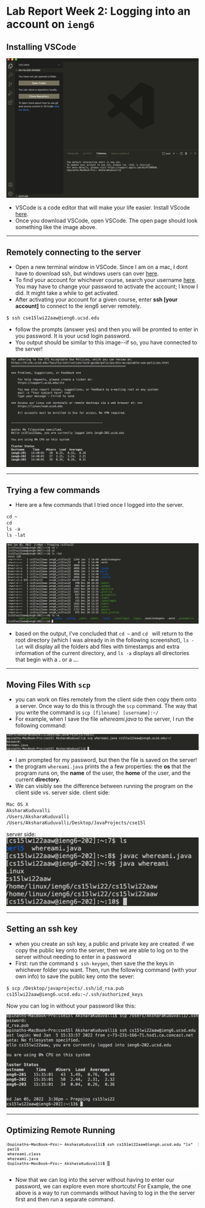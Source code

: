 # Lab Report Week 2: Logging into an account on `ieng6`

## Installing VSCode 

![Image](images/vscode_open.png)
* VSCode is a code editor that will make your life easier. Install VScode [here](https://code.visualstudio.com/). 
* Once you download VSCode, open VSCode. The open page should look something like the image above. 

---

## Remotely connecting to the server
* Open a new terminal window in VSCode. Since I am on a mac, I dont have to download ssh, but windows users can over [here](https://docs.microsoft.com/en-us/windows-server/administration/openssh/openssh_install_firstuse).
* To find your account for whichever course, search your username [here](https://sdacs.ucsd.edu/~icc/index.php). You may have to change your password to activate the account; I know I did. It might take a while to get activated. 
* After activating your account for a given course, enter **ssh [your account]** to connect to the ieng6 server remotely. 
```
$ ssh cse15lwi22aaw@ieng6.ucsd.edu
```
* follow the prompts (answer yes) and then you will be promted to enter in you password. It is your ucsd login password. 
* You output should be similar to this image--if so, you have connected to the server!


![Image](images/sshworking.png)

---

## Trying a few commands 
* Here are a few commands that I tried once I logged into the server. 
```
cd ~
cd 
ls -a
ls -lat
```

![Image](images/try_out_linux_commands.png)

* based on the output, I've concluded that `cd ~` and `cd ` will return to the root directory (which I was already in in the following screenshot), `ls -lat` will display all the folders abd files with timestamps and extra information of the current directory, and `ls -a` displays all directories that begin with a **.** or a **..**. 

---

## Moving Files With `scp`
* you can work on files remotely from the client side then copy them onto a server. Once way to do this is through the `scp` command. The way that you write the command is `scp [filename] [username]:~/` 
* For example, when I save the file *whereami.java* to the server, I run the following command:

![Image](images/scp_of_file.png)

* I am prompted for my password, but then the file is saved on the server!
* the program `whereami.java` prints the a few properties: the **os** that the program runs on, the **name** of the user, the **home** of the user, and the current **directory**. 
* We can visibly see the difference between running the program on the client side vs. server side. 
client side:

```
Mac OS X
AksharaKuduvalli
/Users/AksharaKuduvalli
/Users/AksharaKuduvalli/Desktop/JavaProjects/cse15l

```

server side: 
![Image](images/server_whereami.png)

---

## Setting an ssh key
* when you create an ssh key, a public and private key are created. if we copy the public key onto the server, then we are able to log on to the server without needing to enter in a password
* First: run the command `$ ssh-keygen`, then save the the keys in whichever folder you want. Then, run the following command (with your own info) to save the public key onto the sever:
```
$ scp /Desktop/javaprojects/.ssh/id_rsa.pub cs15lwi22aaw@ieng6.ucsd.edu:~/.ssh/authorized_keys

```
Now you can log in without your password like this: 


![Image](images/nopass.png)

---

## Optimizing Remote Running 

![Image](images/shortcut.png)

* Now that we can log into the server without having to enter our password, we can explore even more shortcuts! For Example, the one above is a way to run commands without having to log in the the server first and then run a separate command. 













